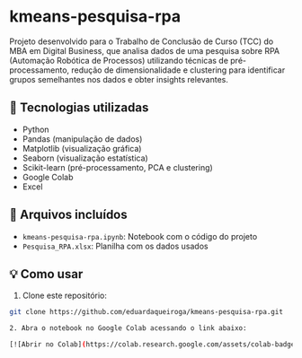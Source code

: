 # kmeans-pesquisa-rpa

Projeto desenvolvido para o Trabalho de Conclusão de Curso (TCC) do MBA em Digital Business, que analisa dados de uma pesquisa sobre RPA (Automação Robótica de Processos) utilizando técnicas de pré-processamento, redução de dimensionalidade e clustering para identificar grupos semelhantes nos dados e obter insights relevantes.

## 🚀 Tecnologias utilizadas

- Python
- Pandas (manipulação de dados)
- Matplotlib (visualização gráfica)
- Seaborn (visualização estatística)
- Scikit-learn (pré-processamento, PCA e clustering)
- Google Colab
- Excel

## 📂 Arquivos incluídos

- `kmeans-pesquisa-rpa.ipynb`: Notebook com o código do projeto
- `Pesquisa_RPA.xlsx`: Planilha com os dados usados

## 💡 Como usar

1. Clone este repositório:
```bash
git clone https://github.com/eduardaqueiroga/kmeans-pesquisa-rpa.git

2. Abra o notebook no Google Colab acessando o link abaixo:

[![Abrir no Colab](https://colab.research.google.com/assets/colab-badge.svg)](https://colab.research.google.com/github/eduardaqueiroga/kmeans-pesquisa-rpa/blob/main/kmeans-pesquisa-rpa.ipynb)
